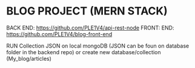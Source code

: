 # BLOG PROJECT (MERN STACK)

BACK END: https://github.com/PLE1V4/api-rest-node
FRONT: END: https://github.com/PLE1V4/blog-front-end

RUN Collection JSON on local mongoDB (JSON can be foun on database folder in the backend repo) or create new database/collection (My_blog/articles)